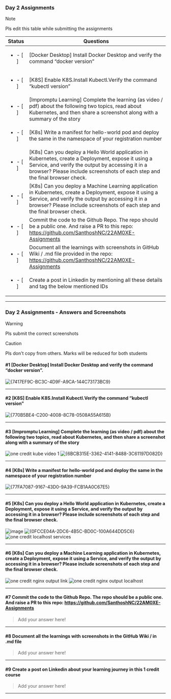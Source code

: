 ### Day 2 Assignments

> [!NOTE]
> Pls edit this table while submitting the assignments

| Status         | Questions     | 
|----------------|---------------|
| <ul><li>- [ ] </li></ul> | [Docker Desktop] Install Docker Desktop and verify the command “docker version” |
| <ul><li>- [ ] </li></ul> | [K8S] Enable K8S.Install Kubectl.Verify the command “kubectl version” |
| <ul><li>- [ ] </li></ul> | [Impromptu Learning] Complete the learning (as video / pdf) about the following two topics, read about Kubernetes, and then share a screenshot along with a summary of the story |
| <ul><li>- [ ] </li></ul> | [K8s] Write a manifest for hello-world pod and deploy the same in the namespace of your registration number |
| <ul><li>- [ ] </li></ul> | [K8s] Can you deploy a Hello World application in Kubernetes, create a Deployment, expose it using a Service, and verify the output by accessing it in a browser? Please include screenshots of each step and the final browser check. |
| <ul><li>- [ ] </li></ul> | [K8s] Can you deploy a Machine Learning application in Kubernetes, create a Deployment, expose it using a Service, and verify the output by accessing it in a browser? Please include screenshots of each step and the final browser check.  |
| <ul><li>- [ ] </li></ul> | Commit the code to the Github Repo. The repo should be a public one. And raise a PR to this repo: https://github.com/SanthoshNC/22AM0XE-Assignments |
| <ul><li>- [ ] </li></ul> | Document all the learnings with screenshots in GitHub Wiki / .md file provided in the repo: https://github.com/SanthoshNC/22AM0XE-Assignments |
| <ul><li>- [ ] </li></ul> | Create a post in Linkedin by mentioning all these details and tag the below mentioned IDs |

***

### Day 2 Assignments - Answers and Screenshots

> [!WARNING]
> Pls submit the correct screenshots

> [!CAUTION]
> Pls don't copy from others. Marks will be reduced for both students

#### #1 [Docker Desktop] Install Docker Desktop and verify the command “docker version”.
 ![{7417EF9C-BC3C-4D9F-A9CA-144C73173BC9}](https://github.com/user-attachments/assets/7995be62-8c1b-45b8-bf3f-8377d9e748e8)


***

#### #2 [K8S] Enable K8S.Install Kubectl.Verify the command “kubectl version”
 ![{770B5BE4-C200-4008-8C78-0508A55A615B}](https://github.com/user-attachments/assets/7af0f732-0153-4cbf-9e65-fc73ab97c7e1)


***

#### #3 [Impromptu Learning] Complete the learning (as video / pdf) about the following two topics, read about Kubernetes, and then share a screenshot along with a summary of the story
 ![one credit kube video 1](https://github.com/user-attachments/assets/b2fd891a-7ccd-422b-a3f7-a834b9373872)
 ![{6BCB315E-3362-4141-8488-3C61197D082D}](https://github.com/user-attachments/assets/dbf10604-fe25-4749-b811-c44be8728988)
 

***

#### #4 [K8s] Write a manifest for hello-world pod and deploy the same in the namespace of your registration number
![{77FA7087-9167-43D0-9A39-FCB1AA0C67E5}](https://github.com/user-attachments/assets/926bb537-e8f3-4dd7-be42-0546538185f2)


***

#### #5 [K8s] Can you deploy a Hello World application in Kubernetes, create a Deployment, expose it using a Service, and verify the output by accessing it in a browser? Please include screenshots of each step and the final browser check.
 ![image](https://github.com/user-attachments/assets/e6da7d27-f8a2-4919-97ac-ce7b7f663288)
 ![{0FCCE04A-2DC6-4B5C-BD0C-100A644DD5C6}](https://github.com/user-attachments/assets/26355e10-02b2-4400-97e0-859cdf918432)
 ![one credit localhost services](https://github.com/user-attachments/assets/3d30db80-f941-4394-8b0c-a76f6195261f)

 

***

#### #6 [K8s] Can you deploy a Machine Learning application in Kubernetes, create a Deployment, expose it using a Service, and verify the output by accessing it in a browser? Please include screenshots of each step and the final browser check.
![one credit nginx output link](https://github.com/user-attachments/assets/a45ade8d-5589-40ee-bd19-bef084a678f4)
![one credit nginx output localhost](https://github.com/user-attachments/assets/543e6ac9-c629-4a1c-b91b-31e184e3bd85)



***

#### #7 Commit the code to the Github Repo. The repo should be a public one. And raise a PR to this repo: https://github.com/SanthoshNC/22AM0XE-Assignments
> Add your answer here!

***

#### #8 Document all the learnings with screenshots in the GitHub Wiki / in .md file
> Add your answer here!

***

#### #9 Create a post on Linkedin about your learning journey in this 1 credit course
> Add your answer here!

***
